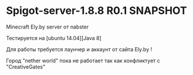 # Spigot-server-1.8.8 R0.1 SNAPSHOT
Minecraft Ely.by server от nabster

Тестируется на [ubuntu 14.04][Java 8]

Для работы требуется лаунчер и аккаунт от сайта Ely.by !

Город "nether world" пока не работает так как конфликтует с "CreativeGates"
